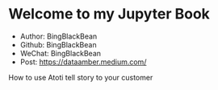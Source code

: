 # Welcome to my Jupyter Book

- Author: BingBlackBean
- Github: BingBlackBean
- WeChat: BingBlackBean
- Post: https://dataamber.medium.com/


How to use Atoti tell story to your customer 